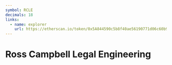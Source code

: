 ```yaml
---
symbol: RCLE
decimals: 18
links:
  - name: explorer
    url: https://etherscan.io/token/0x5A844590c5b8f40ae56190771d06c60b9ab1Da1C
---
```


# Ross Campbell Legal Engineering
